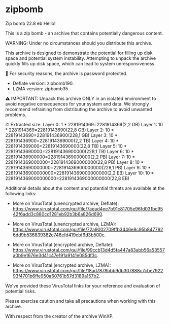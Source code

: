 # zipbomb
Zip bomb 22.8 eb
Hello!

This is a zip bomb - an archive that contains potentially dangerous content.

WARNING: Under no circumstances should you distribute this archive.

This archive is designed to demonstrate the potential for filling up disk space and potential system instability. Attempting to unpack the archive quickly fills up disk space, which can lead to system unresponsiveness.

🔐 For security reasons, the archive is password protected.
- Deflate version: zipbomb190.
- LZMA version: zipbomb35

⚠️ IMPORTANT: Unpack this archive ONLY in an isolated environment to avoid negative consequences for your system and data. We strongly recommend refraining from distributing the archive to avoid unwanted problems.

⚖ Extracted size:
Layer 0: 1 * 2281914369=2281914369(2,2 GB)
Layer 1: 10 * 2281914369=22819143690(22,8 GB)
Layer 2: 10 * 22819143690=228191436900(228,1 GB)
Layer 3: 10 * 228191436900=2281914369000(2,2 TB)
Layer 4: 10 * 2281914369000=22819143690000(22,8 TB)
Layer 5: 10 * 22819143690000=228191436900000(228,1 TB)
Layer 6: 10 * 228191436900000=2281914369000000(2,2 PB)
Layer 7: 10 * 2281914369000000=22819143690000000(22,8 PB)
Layer 8: 10 * 22819143690000000=228191436900000000(228,1 PB)
Layer 9: 10 * 228191436900000000=2281914369000000000(2,2 EB)
Layer 10: 10 * 2281914369000000000=2281914369000000000(22,8 EB)

Additional details about the content and potential threats are available at the following links:

- More on VirusTotal (unencrypted archive, Deflate): 
  https://www.virustotal.com/gui/file/7aead4ee7b91c81705e96fd031bc9542f6add3c880cd1281eb92b3b6a826d690.

- More on VirusTotal (unencrypted archive, LZMA):
  https://www.virustotal.com/gui/file/72a9002709ffb3446e8c95b8477926dd9b536839382c746efd419ebf9d3b500c.

- More on VirusTotal (encrypted archive, Deflate): 
  https://www.virustotal.com/gui/file/99ccb13d4d5fa447a83abb56a53557a0b9e1676e3d41c47e191a9141e085df3c.
  
- More on VirusTotal (encrypted archive, LZMA):
  https://www.virustotal.com/gui/file/18ad7878bbb9db307888c7cbe792293f4701b6ffe950a60761b57d3189a157b2.

We've provided these VirusTotal links for your reference and evaluation of potential risks.

Please exercise caution and take all precautions when working with this archive.

With respect from the creator of the archive WinXP.
